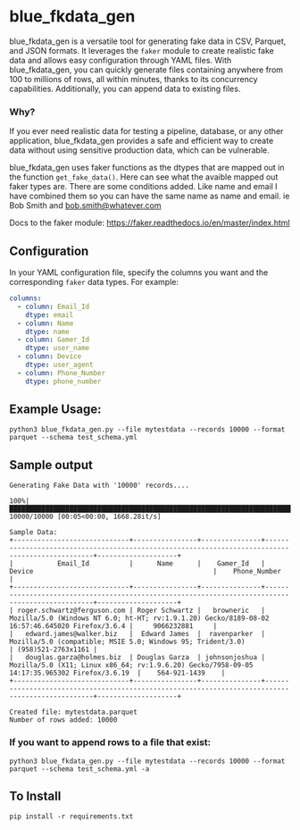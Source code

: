 # blue_fkdata_gen

blue_fkdata_gen is a versatile tool for generating fake data in CSV, Parquet, and JSON formats. It leverages the `faker` module to create realistic fake data and allows easy configuration through YAML files. With blue_fkdata_gen, you can quickly generate files containing anywhere from 100 to millions of rows, all within minutes, thanks to its concurrency capabilities. Additionally, you can append data to existing files.

### Why? 

If you ever need realistic data for testing a pipeline, database, or any other application, blue_fkdata_gen provides a safe and efficient way to create data without using sensitive production data, which can be vulnerable. 

blue_fkdata_gen uses faker functions as the dtypes that are mapped out in the function `get_fake_data()`. Here can see what the avaible mapped out faker types are. There are some  conditions added.  Like name and email I have combined them so you can have the same name as name and email.  ie Bob Smith and bob.smith@whatever.com 

Docs to the faker module:
https://faker.readthedocs.io/en/master/index.html

## Configuration

In your YAML configuration file, specify the columns you want and the corresponding `faker` data types. For example:

```yaml
columns:
  - column: Email_Id
    dtype: email
  - column: Name
    dtype: name
  - column: Gamer_Id
    dtype: user_name
  - column: Device
    dtype: user_agent
  - column: Phone_Number
    dtype: phone_number
```


## Example Usage:

```
python3 blue_fkdata_gen.py --file mytestdata --records 10000 --format parquet --schema test_schema.yml
```

## Sample output
```
Generating Fake Data with '10000' records....

100%|████████████████████████████████████████████████████████████████████████████████████████████████████████████████████████████████████████████████████████| 10000/10000 [00:05<00:00, 1668.28it/s]

Sample Data:
+-----------------------------+----------------+---------------+-------------------------------------------------------------------------------------------------+--------------------+
|           Email_Id          |      Name      |    Gamer_Id   |                                              Device                                             |    Phone_Number    |
+-----------------------------+----------------+---------------+-------------------------------------------------------------------------------------------------+--------------------+
| roger.schwartz@ferguson.com | Roger Schwartz |   browneric   | Mozilla/5.0 (Windows NT 6.0; ht-HT; rv:1.9.1.20) Gecko/8189-08-02 16:57:46.645020 Firefox/3.6.4 |     9066232881     |
|   edward.james@walker.biz   |  Edward James  |  ravenparker  |                   Mozilla/5.0 (compatible; MSIE 5.0; Windows 95; Trident/3.0)                   | (958)521-2763x1161 |
|   douglas.garza@holmes.biz  | Douglas Garza  | johnsonjoshua |   Mozilla/5.0 (X11; Linux x86_64; rv:1.9.6.20) Gecko/7958-09-05 14:17:35.965302 Firefox/3.6.19  |    564-921-1439    |
+-----------------------------+----------------+---------------+-------------------------------------------------------------------------------------------------+--------------------+

Created file: mytestdata.parquet
Number of rows added: 10000
```

### If you want to  append rows to a file that exist:

```
python3 blue_fkdata_gen.py --file mytestdata --records 10000 --format parquet --schema test_schema.yml -a
```

## To Install

```
pip install -r requirements.txt
```
